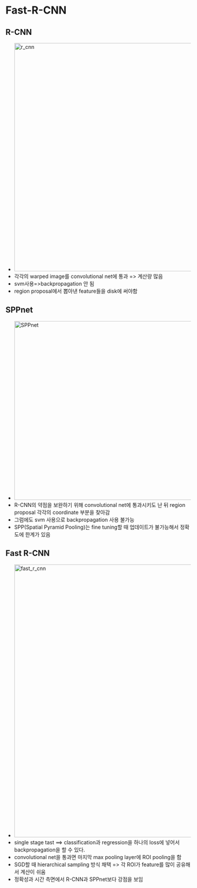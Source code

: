 # Fast-R-CNN
## R-CNN
* <img width="619" alt="r_cnn" src="https://user-images.githubusercontent.com/86214286/199863958-d065167b-182a-4208-b360-9f6cd1892d3f.png">
* 각각의 warped image를 convolutional net에 통과 => 계산량 많음
* svm사용=>backpropagation 안 됨
* region proposal에서 뽑아낸 feature들을 disk에 써야함
## SPPnet
* <img width="485" alt="SPPnet" src="https://user-images.githubusercontent.com/86214286/199863873-3f178bc5-42dc-48c2-aa4b-81d34957e524.png">
* R-CNN의 약점을 보완하기 위해 convolutional net에 통과시키도 난 뒤 region proposal 각각의 coordinate 부분을 찾아감
* 그럼에도 svm 사용으로 backpropagation 사용 불가능
* SPP(Spatial Pyramid Pooling)는 fine tuning할 때 업데이트가 불가능해서 정확도에 한계가 있음
## Fast R-CNN
* <img width="740" alt="fast_r_cnn" src="https://user-images.githubusercontent.com/86214286/199864108-d53c7afe-59ee-4778-9bb8-541f94eeafc9.png">
* single stage tast ==> classification과 regression을 하나의 loss에 넣어서 backpropagation을 할 수 있다.
* convolutional net을 통과면 마지막 max pooling layer에 ROI pooling을 함
* SGD할 때 hierarchical sampling 방식 채택 => 각 ROI가 feature를 많이 공유해서 계산이 쉬움
* 정확성과 시간 측면에서 R-CNN과 SPPnet보다 강점을 보임

